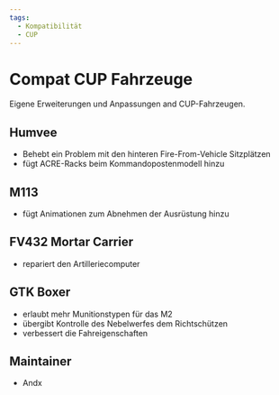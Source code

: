 ```yaml
---
tags:
  - Kompatibilität
  - CUP
---
```


# Compat CUP Fahrzeuge

Eigene Erweiterungen und Anpassungen and CUP-Fahrzeugen.

## Humvee

- Behebt ein Problem mit den hinteren Fire-From-Vehicle Sitzplätzen
- fügt ACRE-Racks beim Kommandopostenmodell hinzu

## M113

- fügt Animationen zum Abnehmen der Ausrüstung hinzu

## FV432 Mortar Carrier

- repariert den Artilleriecomputer

## GTK Boxer

- erlaubt mehr Munitionstypen für das M2
- übergibt Kontrolle des Nebelwerfes dem Richtschützen
- verbessert die Fahreigenschaften

## Maintainer

- Andx
